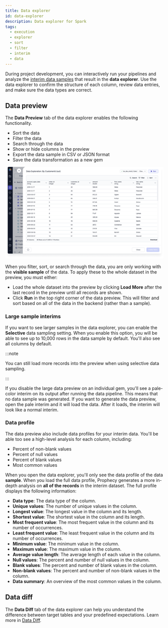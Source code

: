 ```yaml
---
title: Data explorer
id: data-explorer
description: Data explorer for Spark
tags:
  - execution
  - explorer
  - sort
  - filter
  - interim
  - data
---
```


During project development, you can interactively run your pipelines and analyze the [interim data samples](docs/Spark/execution/interactive-execution.md#interims) that result in the **data explorer**. Use the data explorer to confirm the structure of each column, review data entries, and make sure the data types are correct.

## Data preview

The **Data Preview** tab of the data explorer enables the following functionality.

- Sort the data
- Filter the data
- Search through the data
- Show or hide columns in the preview
- Export the data sample in CSV or JSON format
- Save the data transformation as a new gem

![Data_explorer](img/Data_Explorer.png)

When you filter, sort, or search through the data, you are only working with the **visible sample** of the data. To apply these to the whole dataset in the preview, you must either:

- Load the whole dataset into the preview by clicking **Load More** after the last record in the preview until all records are shown.
- Click **Run** in the top right corner of the data preview. This will filter and sort based on all of the data in the backend (rather than a sample).

### Large sample interims

If you want to see larger samples in the data explorer, you can enable the **Selective** data sampling setting. When you enable this option, you will be able to see up to 10,000 rows in the data sample by default. You'll also see all columns by default.

:::note

You can still load more records into the preview when using selective data sampling.

:::

If you disable the large data preview on an individual gem, you'll see a pale-color interim on its output after running the data pipeline. This means that no data sample was generated. If you want to generate the data preview, open the pale interim and it will load the data. After it loads, the interim will look like a normal interim.

### Data profile

The data preview also include data profiles for your interim data. You'll be able too see a high-level analysis for each column, including:

- Percent of non-blank values
- Percent of null values
- Percent of blank values
- Most common values

When you open the data explorer, you'll only see the data profile of the data **sample**. When you load the full data profile, Prophecy generates a more in-depth analysis on **all of the records** in the interim dataset. The full profile displays the following information:

- **Data type**: The data type of the column.
- **Unique values**: The number of unique values in the column.
- **Longest value**: The longest value in the column and its length.
- **Shortest value**: The shortest value in the column and its length.
- **Most frequent value**: The most frequent value in the column and its number of occurrences.
- **Least frequent value**: The least frequent value in the column and its number of occurrences.
- **Minimum value**: The minimum value in the column.
- **Maximum value**: The maximum value in the column.
- **Average value length**: The average length of each value in the column.
- **Null values**: The percent and number of null values in the column.
- **Blank values**: The percent and number of blank values in the column.
- **Non-blank values**: The percent and number of non-blank values in the column.
- **Data summary**: An overview of the most common values in the column.

## Data diff

The **Data Diff** tab of the data explorer can help you understand the difference between target tables and your predefined expectations. Learn more in [Data Diff](docs/Spark/execution/data-diff.md).
